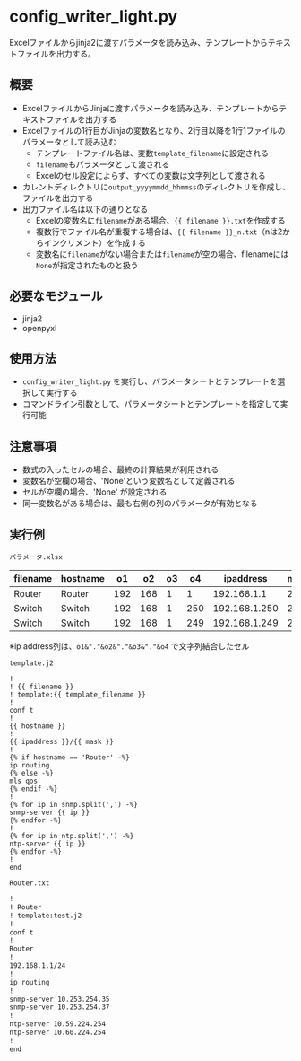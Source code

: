 config_writer_light.py
======================

Excelファイルからjinja2に渡すパラメータを読み込み、テンプレートからテキストファイルを出力する。

概要
----

- ExcelファイルからJinjaに渡すパラメータを読み込み、テンプレートからテキストファイルを出力する
- Excelファイルの1行目がJinjaの変数名となり、2行目以降を1行1ファイルのパラメータとして読み込む
  - テンプレートファイル名は、変数`template_filename`に設定される
  - `filename`もパラメータとして渡される
  - Excelのセル設定によらず、すべての変数は文字列として渡される
- カレントディレクトリに`output_yyyymmdd_hhmmss`のディレクトリを作成し、ファイルを出力する
- 出力ファイル名は以下の通りとなる
  - Excelの変数名に`filename`がある場合、`{{ filename }}.txt`を作成する
  - 複数行でファイル名が重複する場合は、`{{ filename }}_n.txt`（nは2からインクリメント）を作成する
  - 変数名に`filename`がない場合または`filename`が空の場合、filenameには`None`が指定されたものと扱う

必要なモジュール
----------------

- jinja2
- openpyxl


使用方法
--------

- `config_writer_light.py` を実行し、パラメータシートとテンプレートを選択して実行する
- コマンドライン引数として、パラメータシートとテンプレートを指定して実行可能

注意事項
--------

- 数式の入ったセルの場合、最終の計算結果が利用される
- 変数名が空欄の場合、'None'という変数名として定義される
- セルが空欄の場合、'None' が設定される
- 同一変数名がある場合は、最も右側の列のパラメータが有効となる

実行例
------

`パラメータ.xlsx`

| filename | hostname | o1  | o2  | o3 | o4  | ipaddress     | mask | snmp                        | ntp                         |
|----------|----------|-----|-----|----|-----|---------------|------|-----------------------------|-----------------------------|
| Router   | Router   | 192 | 168 | 1  | 1   | 192.168.1.1   | 24   | 10.253.254.35,10.253.254.37 | 10.59.224.254,10.60.224.254 |
| Switch   | Switch   | 192 | 168 | 1  | 250 | 192.168.1.250 | 24   | 10.253.254.35,10.253.254.37 | 10.59.224.254,10.60.224.254 |
| Switch   | Switch   | 192 | 168 | 1  | 249 | 192.168.1.249 | 24   | 10.253.254.35,10.253.254.37 | 10.59.224.254,10.60.224.254 |

※ip address列は、`o1&"."&o2&"."&o3&"."&o4` で文字列結合したセル

`template.j2`

```jinja2
!
! {{ filename }}
! template:{{ template_filename }}
!
conf t
!
{{ hostname }}
!
{{ ipaddress }}/{{ mask }}
!
{% if hostname == 'Router' -%}
ip routing
{% else -%}
mls qos
{% endif -%}
!
{% for ip in snmp.split(',') -%}
snmp-server {{ ip }}
{% endfor -%}
!
{% for ip in ntp.split(',') -%}
ntp-server {{ ip }}
{% endfor -%}
!
end
```

`Router.txt`

```txt
!
! Router
! template:test.j2
!
conf t
!
Router
!
192.168.1.1/24
!
ip routing
!
snmp-server 10.253.254.35
snmp-server 10.253.254.37
!
ntp-server 10.59.224.254
ntp-server 10.60.224.254
!
end
```
